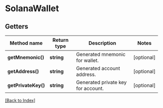 # SolanaWallet

## Getters

Method name | Return type | Description | Notes
------------ | ------------- | ------------- | -------------
**getMnemonic()** | **string** | Generated mnemonic for wallet. | [optional]
**getAddress()** | **string** | Generated account address. | [optional]
**getPrivateKey()** | **string** | Generated private key for account. | [optional]

[[Back to Index]](../index.md)

